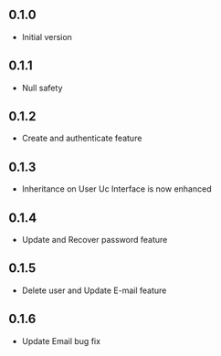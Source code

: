 ## 0.1.0

- Initial version

## 0.1.1

- Null safety

## 0.1.2

- Create and authenticate feature

## 0.1.3

- Inheritance on User Uc Interface is now enhanced

## 0.1.4

- Update and Recover password feature

## 0.1.5

- Delete user and Update E-mail feature

## 0.1.6

- Update Email bug fix